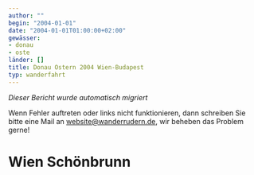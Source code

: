 ```yaml
---
author: ""
begin: "2004-01-01"
date: "2004-01-01T01:00:00+02:00"
gewässer:
- donau
- oste
länder: []
title: Donau Ostern 2004 Wien-Budapest
typ: wanderfahrt
---
```



*Dieser Bericht wurde automatisch migriert*

Wenn Fehler auftreten oder links nicht funktionieren, dann schreiben Sie bitte eine Mail an website@wanderrudern.de, wir beheben das Problem gerne!



# Wien Schönbrunn



